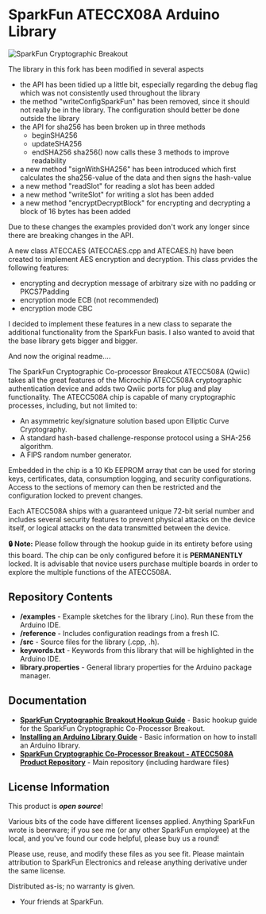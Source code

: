SparkFun ATECCX08A Arduino Library
===========================================================

![SparkFun Cryptographic Breakout](https://cdn.sparkfun.com/assets/parts/1/4/1/6/9/15573-SparkFun_Cryptographic_Co-Processor_Breakout_-_ATECC508A__Qwiic_-01.jpg)

The library in this fork has been modified in several aspects

* the API has been tidied up a little bit, especially regarding the debug flag which was not consistently used throughout the library
* the method "writeConfigSparkFun" has been removed, since it should not really be in the library. The configuration should better be done outside the library
* the API for sha256 has been broken up in three methods
  - beginSHA256
  - updateSHA256
  - endSHA256
  sha256() now calls these 3 methods to improve readability
* a new method "signWithSHA256" has been introduced which first calculates the sha256-value of the data and then signs the hash-value  
* a new method "readSlot" for reading a slot has been added
* a new method "writeSlot" for writing a slot has been added
* a new method "encryptDecryptBlock" for encrypting and decrypting a block of 16 bytes has been added

Due to these changes the examples provided don't work any longer since there are breaking changes in the API.

A new class ATECCAES (ATECCAES.cpp and ATECAES.h) have been created to implement AES encryption and decryption. This class prvides the following features:

* encrypting and decryption message of arbitrary size with no padding or PKCS7Padding
* encryption mode ECB (not recommended)
* encryption mode CBC

I decided to implement these features in a new class to separate the additional functionality from the SparkFun basis. I also wanted to avoid that the base 
library gets bigger and bigger.


And now the original readme....


The SparkFun Cryptographic Co-processor Breakout ATECC508A (Qwiic) takes all the great features of the Microchip ATECC508A cryptographic authentication device and adds two Qwiic ports for plug and play functionality. The ATECC508A chip is capable of many cryptographic processes, including, but not limited to:

* An asymmetric key/signature solution based upon Elliptic Curve Cryptography.
* A standard hash-based challenge-response protocol using a SHA-256 algorithm.
* A FIPS random number generator. 

Embedded in the chip is a 10 Kb EEPROM array that can be used for storing keys, certificates, data, consumption logging, and security configurations. Access to the sections of memory can then be restricted and the configuration locked to prevent changes.

Each ATECC508A ships with a guaranteed unique 72-bit serial number and includes several security features to prevent physical attacks on the device itself, or logical attacks on the data transmitted between the device.

**&#x1F512; Note:** Please follow through the hookup guide in its entirety before using this board. The chip can be only configured before it is **PERMANENTLY** locked. It is advisable that novice users purchase multiple boards in order to explore the multiple functions of the ATECC508A.

Repository Contents
-------------------

* **/examples** - Example sketches for the library (.ino). Run these from the Arduino IDE.
* **/reference** - Includes configuration readings from a fresh IC.
* **/src** - Source files for the library (.cpp, .h).
* **keywords.txt** - Keywords from this library that will be highlighted in the Arduino IDE. 
* **library.properties** - General library properties for the Arduino package manager. 

Documentation
--------------

* **[SparkFun Cryptographic Breakout Hookup Guide](https://learn.sparkfun.com/tutorials/cryptographic-co-processor-atecc508a-qwiic-hookup-guide)** - Basic hookup guide for the SparkFun Cryptographic Co-Processor Breakout.
* **[Installing an Arduino Library Guide](https://learn.sparkfun.com/tutorials/installing-an-arduino-library)** - Basic information on how to install an Arduino library.
* **[SparkFun Cryptographic Co-Processor Breakout - ATECC508A Product Repository](https://github.com/sparkfun/SparkFun_Cryptographic_Co-Processor_Breakout_ATECC508A_Qwiic)** - Main repository (including hardware files)

License Information
-------------------

This product is _**open source**_! 

Various bits of the code have different licenses applied. Anything SparkFun wrote is beerware; if you see me (or any other SparkFun employee) at the local, and you've found our code helpful, please buy us a round!

Please use, reuse, and modify these files as you see fit. Please maintain attribution to SparkFun Electronics and release anything derivative under the same license.

Distributed as-is; no warranty is given.

- Your friends at SparkFun.
